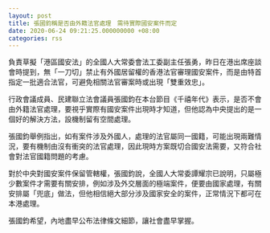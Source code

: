 ```yaml
---
layout: post
title: 張國鈞稱是否由外籍法官處理　需待實際國安案件而定
date: 2020-06-24 09:21:25.000000000 +08:00
categories: rss
---
```


負責草擬「港區國安法」的全國人大常委會法工委副主任張勇，昨日在港出席座談會時提到，無「一刀切」禁止有外國居留權的香港法官審理國安案件，而是由特首指定一批適合法官，可避免相關法官審案時或出現「雙重效忠」。

行政會議成員、民建聯立法會議員張國鈞在本台節目《千禧年代》表示，是否不會由外籍法官處理，要視乎實際有國安案件出現時才知道，但他認為中央提出的是一個好的解決方法，設機制留有空間處理。

張國鈞舉例指出，如有案件涉及外國人，處理的法官屬同一國籍，可能出現兩難情況，要有機制由沒有衝突的法官處理，因此現時方案既切合國安法需要，又符合社會對法官國籍問題的考慮。

對於中央對國安案件保留管轄權，張國鈞說，全國人大常委譚耀宗已說明，只屬極少數案件才需要有關安排，例如涉及外交層面的極端案件，便要由國家處理，有關安排屬「兜底」做法，但他相信絕大部分涉及國家安全的案件，正常情況下都可在本港處理。

張國鈞希望，內地盡早公布法律條文細節，讓社會盡早掌握。
